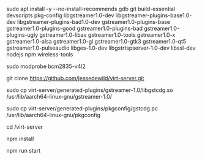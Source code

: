 sudo apt install -y --no-install-recommends gdb git build-essential devscripts pkg-config libgstreamer1.0-dev libgstreamer-plugins-base1.0-dev libgstreamer-plugins-bad1.0-dev gstreamer1.0-plugins-base gstreamer1.0-plugins-good gstreamer1.0-plugins-bad gstreamer1.0-plugins-ugly gstreamer1.0-libav gstreamer1.0-tools gstreamer1.0-x gstreamer1.0-alsa gstreamer1.0-gl gstreamer1.0-gtk3 gstreamer1.0-qt5 gstreamer1.0-pulseaudio libges-1.0-dev libgstrtspserver-1.0-dev libssl-dev nodejs npm wireless-tools

sudo modprobe bcm2835-v4l2

git clone https://github.com/jessedewild/virt-server.git 

sudo cp virt-server/generated-plugins/gstreamer-1.0/libgstcdg.so /usr/lib/aarch64-linux-gnu/gstreamer-1.0/

sudo cp virt-server/generated-plugins/pkgconfig/gstcdg.pc /usr/lib/aarch64-linux-gnu/pkgconfig

cd /virt-server

npm install

npm run start